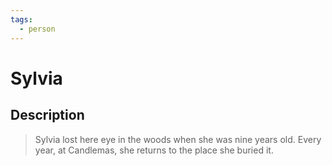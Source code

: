 ```yaml
---
tags:
  - person
---
```


# Sylvia

## Description

> Sylvia lost here eye in the woods when she was nine years old. Every year, at Candlemas, she returns to the place she buried it.